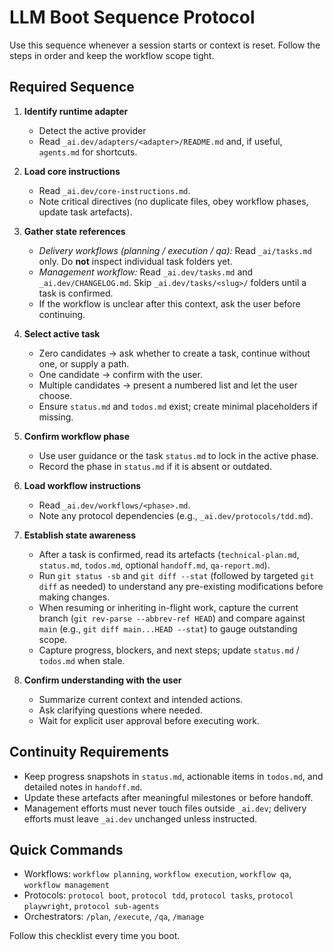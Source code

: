 # LLM Boot Sequence Protocol

Use this sequence whenever a session starts or context is reset. Follow the steps in order and keep the workflow scope tight.

## Required Sequence

1. **Identify runtime adapter**
   - Detect the active provider
   - Read `_ai.dev/adapters/<adapter>/README.md` and, if useful, `agents.md` for shortcuts.

2. **Load core instructions**
   - Read `_ai.dev/core-instructions.md`.
   - Note critical directives (no duplicate files, obey workflow phases, update task artefacts).

3. **Gather state references**
   - *Delivery workflows (planning / execution / qa):* Read `_ai/tasks.md` only. Do **not** inspect individual task folders yet.
   - *Management workflow:* Read `_ai.dev/tasks.md` and `_ai.dev/CHANGELOG.md`. Skip `_ai.dev/tasks/<slug>/` folders until a task is confirmed.
   - If the workflow is unclear after this context, ask the user before continuing.

4. **Select active task**
   - Zero candidates → ask whether to create a task, continue without one, or supply a path.
   - One candidate → confirm with the user.
   - Multiple candidates → present a numbered list and let the user choose.
   - Ensure `status.md` and `todos.md` exist; create minimal placeholders if missing.

5. **Confirm workflow phase**
   - Use user guidance or the task `status.md` to lock in the active phase.
   - Record the phase in `status.md` if it is absent or outdated.

6. **Load workflow instructions**
   - Read `_ai.dev/workflows/<phase>.md`.
   - Note any protocol dependencies (e.g., `_ai.dev/protocols/tdd.md`).

7. **Establish state awareness**
   - After a task is confirmed, read its artefacts (`technical-plan.md`, `status.md`, `todos.md`, optional `handoff.md`, `qa-report.md`).
   - Run `git status -sb` and `git diff --stat` (followed by targeted `git diff` as needed) to understand any pre-existing modifications before making changes.
   - When resuming or inheriting in-flight work, capture the current branch (`git rev-parse --abbrev-ref HEAD`) and compare against `main` (e.g., `git diff main...HEAD --stat`) to gauge outstanding scope.
   - Capture progress, blockers, and next steps; update `status.md` / `todos.md` when stale.

8. **Confirm understanding with the user**
   - Summarize current context and intended actions.
   - Ask clarifying questions where needed.
   - Wait for explicit user approval before executing work.

## Continuity Requirements

- Keep progress snapshots in `status.md`, actionable items in `todos.md`, and detailed notes in `handoff.md`.
- Update these artefacts after meaningful milestones or before handoff.
- Management efforts must never touch files outside `_ai.dev`; delivery efforts must leave `_ai.dev` unchanged unless instructed.

## Quick Commands

- Workflows: `workflow planning`, `workflow execution`, `workflow qa`, `workflow management`
- Protocols: `protocol boot`, `protocol tdd`, `protocol tasks`, `protocol playwright`, `protocol sub-agents`
- Orchestrators: `/plan`, `/execute`, `/qa`, `/manage`

Follow this checklist every time you boot.
